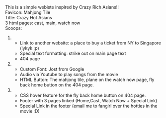 This is a simple webiste inspired by Crazy Rich Asians!!  
Favicon: Mahjong Tile  
Title: Crazy Hot Asians  
3 html pages: cast, main, watch now  
Scoops:  

1.   
    - Link to another website: a place to buy a ticket from NY to Singapore (iykyk ;p)    
    - Special text formatting: strike out on main page text    
    - 404 page  


2.    
    - Custom Font: Jost from Google    
    - Audio via Youtube to play songs from the movie    
    - HTML Button: The mahjong tile, plane on the watch now page, fly back home button on the 404 page. 

     
3.    
    - CSS hover feature for the fly back home button on 404 page.    
    - Footer with 3 pages linked (Home,Cast, Watch Now + Special Link)    
    - Special Link in the footer (email me to fangirl over the hotties in the movie :D)  

